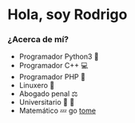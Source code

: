 # Hola, soy Rodrigo

### ¿Acerca de mí?

- Programador Python3 :snake:
- Programador C++ :computer:
- Programador PHP :poop:
- Linuxero :penguin:
- Abogado penal :balance_scale:
- Universitario :hamster: :paw_prints:
- Matemático :zzz:
go [tome](https://tome.app/invite/rodrigo-quintanar-clebil7qq22njii5pc3iyg8xk)
